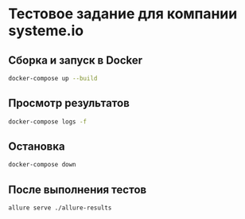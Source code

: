 # Тестовое задание для компании systeme.io

## Сборка и запуск в Docker

```bash
docker-compose up --build
```

## Просмотр результатов

```bash
docker-compose logs -f
```

## Остановка

```bash
docker-compose down
```

## После выполнения тестов

```bash
allure serve ./allure-results
```